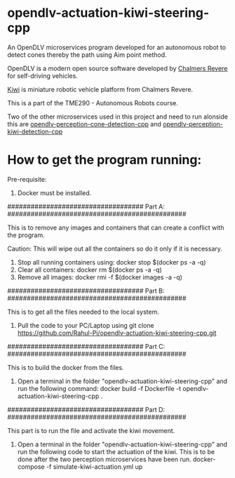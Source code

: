 # opendlv-actuation-kiwi-steering-cpp
An OpenDLV microservices program developed for an autonomous robot to detect cones thereby the path using Aim point method. 

OpenDLV is a modern open source software developed by [Chalmers Revere](https://github.com/chalmers-revere/opendlv) for self-driving vehicles. 

[Kiwi](https://github.com/chalmers-revere/opendlv-tutorial-kiwi) is miniature robotic vehicle platform from Chalmers Revere.

This is a part of the TME290 - Autonomous Robots course.

Two of the other microservices used in this project and need to run alonside this are [opendlv-perception-cone-detection-cpp](https://github.com/Rahul-Pi/opendlv-perception-cone-detection-cpp) and [opendlv-perception-kiwi-detection-cpp](https://github.com/Rahul-Pi/opendlv-perception-kiwi-detection-cpp)

# How to get the program running:
Pre-requisite:
1. Docker must be installed.

################################### Part A: ##############################################

This is to remove any images and containers that can create a conflict with the program.

Caution: This will wipe out all the containers so do it only if it is necessary.

1. Stop all running containers using:     docker stop $(docker ps -a -q)
2. Clear all containers:                  docker rm $(docker ps -a -q)
3. Remove all images:                     docker rmi -f $(docker images -a -q)


################################### Part B: ##############################################

This is to get all the files needed to the local system.

1. Pull the code to your PC/Laptop using
   git clone https://github.com/Rahul-Pi/opendlv-actuation-kiwi-steering-cpp.git

################################### Part C: ##############################################

This is to build the docker from the files.

1. Open a terminal in the folder "opendlv-actuation-kiwi-steering-cpp" and run the following command:
   docker build -f Dockerfile -t opendlv-actuation-kiwi-steering-cpp .


################################### Part D: ##############################################

This part is to run the file and activate the kiwi movement.

1. Open a terminal in the folder "opendlv-actuation-kiwi-steering-cpp" and run the following code to start the actuation of the kiwi. This is to be done after the two perception microservices have been run.
   docker-compose -f simulate-kiwi-actuation.yml up
